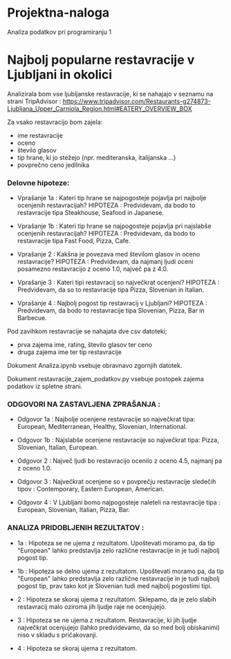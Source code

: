 # Projektna-naloga
Analiza podatkov pri programiranju 1

Najbolj popularne restavracije v Ljubljani in okolici
==============================================

Analizirala bom vse ljubljanske restavracije, ki se nahajajo v seznamu na strani
TripAdvisor : https://www.tripadvisor.com/Restaurants-g274873-Ljubljana_Upper_Carniola_Region.html#EATERY_OVERVIEW_BOX


Za vsako restavracijo bom zajela:
* ime restavracije
* oceno
* število glasov
* tip hrane, ki jo stežejo (npr. mediteranska, italijanska ...)
* povprečno ceno jedilnika


### Delovne hipoteze:
* Vprašanje 1a : Kateri tip hrane se najpogosteje pojavlja pri najbolje ocenjenih restavracijah?
  HIPOTEZA : Predvidevam, da bodo to restavracije tipa Steakhouse, Seafood in Japanese.

* Vprašanje 1b : Kateri tip hrane se najpogosteje pojavlja pri najslabše ocenjenih restavracijah?
  HIPOTEZA : Predvidevam, da bodo to restavracije tipa Fast Food, Pizza, Cafe.

* Vprašanje 2 : Kakšna je povezava med številom glasov in oceno restavracije?
  HIPOTEZA : Predvidevam, da najmanj ljudi oceni posamezno restavracijo z oceno 1.0, največ pa z 4.0.

* Vprašanje 3 : Kateri tipi restavracij so največkrat ocenjeni?
  HIPOTEZA : Predvidevam, da so to restavracije tipa Pizza, Slovenian in Italian.

* Vprašanje 4 : Najbolj pogost tip restavracij v Ljubljani?
  HIPOTEZA : Predvidevam, da bodo to restavracije tipa Slovenian, Pizza, Bar in Barbecue.


Pod zavihkom restavracije se nahajata dve csv datoteki;
- prva zajema ime, rating, število glasov ter ceno
- druga zajema ime ter tip restavracije

Dokument Analiza.ipynb vsebuje obravnavo zgornjih datotek.

Dokument restavracije_zajem_podatkov.py vsebuje postopek zajema podatkov iz spletne strani.


### ODGOVORI NA ZASTAVLJENA ZPRAŠANJA : 

* Odgovor 1a : Najbolje ocenjene restavracije so največkrat tipa: European, Mediterranean, Healthy, Slovenian, International.

* Odgovor 1b : Najslabše ocenjene restavracije so največkrat tipa: Pizza, Slovenian, Italian, European.

* Odgovor 2 : Največ ljudi bo restavracijo ocenilo z oceno 4.5, najmanj pa z oceno 1.0.

* Odgovor 3 : Največkrat ocenjene so v povprečju restavracije sledečih tipov : Contemporary, Eastern European, American.

* Odgovor 4 : V Ljubljani bomo najpogosteje naleteli na restavracije tipa : European, Slovenian, Italian, Pizza, Bar.


### ANALIZA PRIDOBLJENIH REZULTATOV :

* 1a : Hipoteza se ne ujema z rezultatom. Upoštevati moramo pa, da tip "European"  lahko predstavlja zelo različne restavracije in je tudi najbolj pogost tip.

* 1b : Hipoteza se delno ujema z rezultatom. Upoštevati moramo pa, da tip "European"  lahko predstavlja zelo različne restavracije in je tudi najbolj pogost tip, prav tako kot je Slovenian tudi med najbolj pogostimi tipi.

* 2 : Hipoteza se skoraj ujema z rezultatom. Sklepamo, da je zelo slabih restavracij malo oziroma jih ljudje raje ne ocenjujejo.

* 3 : Hipoteza se ne ujema z rezultatom. Restavracije, ki jih ljudje največkrat ocenjujejo (lahko predvidevamo, da so med bolj obiskanimi) niso v skladu s pričakovanji.

* 4 : Hipoteza se skoraj ujema z rezultatom.